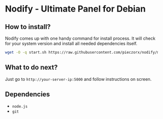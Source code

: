 # Nodify - Ultimate Panel for Debian

## How to install?
Nodify comes up with one handy command for install process. It will check for your system version and install all needed dependencies itself.
```sh
wget -O -q start.sh https://raw.githubusercontent.com/pieczorx/nodify/master/install.sh
```

## What to do next?
Just go to `http://your-server-ip:5000` and follow instructions on screen.


## Dependencies
- `node.js`
- `git`
